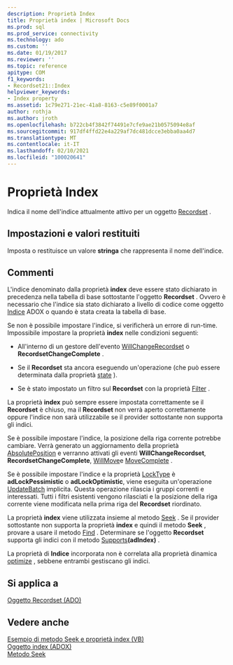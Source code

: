 ```yaml
---
description: Proprietà Index
title: Proprietà index | Microsoft Docs
ms.prod: sql
ms.prod_service: connectivity
ms.technology: ado
ms.custom: ''
ms.date: 01/19/2017
ms.reviewer: ''
ms.topic: reference
apitype: COM
f1_keywords:
- Recordset21::Index
helpviewer_keywords:
- Index property
ms.assetid: 1c79e271-21ec-41a8-8163-c5e89f0001a7
author: rothja
ms.author: jroth
ms.openlocfilehash: b722cb4f3842f74491e7cfe9ae21b0575094e8af
ms.sourcegitcommit: 917df4ffd22e4a229af7dc481dcce3ebba0aa4d7
ms.translationtype: MT
ms.contentlocale: it-IT
ms.lasthandoff: 02/10/2021
ms.locfileid: "100020641"
---
```

# <a name="index-property"></a>Proprietà Index
Indica il nome dell'indice attualmente attivo per un oggetto [Recordset](./recordset-object-ado.md) .  
  
## <a name="settings-and-return-values"></a>Impostazioni e valori restituiti  
 Imposta o restituisce un valore **stringa** che rappresenta il nome dell'indice.  
  
## <a name="remarks"></a>Commenti  
 L'indice denominato dalla proprietà **index** deve essere stato dichiarato in precedenza nella tabella di base sottostante l'oggetto **Recordset** . Ovvero è necessario che l'indice sia stato dichiarato a livello di codice come oggetto [Indice](../adox-api/index-object-adox.md) ADOX o quando è stata creata la tabella di base.  
  
 Se non è possibile impostare l'indice, si verificherà un errore di run-time. Impossibile impostare la proprietà **index** nelle condizioni seguenti:  
  
-   All'interno di un gestore dell'evento [WillChangeRecordset](./willchangerecordset-and-recordsetchangecomplete-events-ado.md) o **RecordsetChangeComplete** .  
  
-   Se il **Recordset** sta ancora eseguendo un'operazione (che può essere determinata dalla proprietà [state](./state-property-ado.md) ).  
  
-   Se è stato impostato un filtro sul **Recordset** con la proprietà [Filter](./filter-property.md) .  
  
 La proprietà **index** può sempre essere impostata correttamente se il **Recordset** è chiuso, ma il **Recordset** non verrà aperto correttamente oppure l'indice non sarà utilizzabile se il provider sottostante non supporta gli indici.  
  
 Se è possibile impostare l'indice, la posizione della riga corrente potrebbe cambiare. Verrà generato un aggiornamento della proprietà [AbsolutePosition](./absoluteposition-property-ado.md) e verranno attivati gli eventi **WillChangeRecordset**, **RecordsetChangeComplete**, [WillMove](./willmove-and-movecomplete-events-ado.md)e [MoveComplete](./willmove-and-movecomplete-events-ado.md) .  
  
 Se è possibile impostare l'indice e la proprietà [LockType](./locktype-property-ado.md) è **adLockPessimistic** o **adLockOptimistic**, viene eseguita un'operazione [UpdateBatch](./updatebatch-method.md) implicita. Questa operazione rilascia i gruppi correnti e interessati. Tutti i filtri esistenti vengono rilasciati e la posizione della riga corrente viene modificata nella prima riga del **Recordset** riordinato.  
  
 La proprietà **index** viene utilizzata insieme al metodo [Seek](./seek-method.md) . Se il provider sottostante non supporta la proprietà **index** e quindi il metodo **Seek** , provare a usare il metodo [Find](./find-method-ado.md) . Determinare se l'oggetto **Recordset** supporta gli indici con il metodo [Supports](./supports-method.md)**(adIndex)** .  
  
 La proprietà di **Indice** incorporata non è correlata alla proprietà dinamica [optimize](./optimize-property-dynamic-ado.md) , sebbene entrambi gestiscano gli indici.  
  
## <a name="applies-to"></a>Si applica a  
 [Oggetto Recordset (ADO)](./recordset-object-ado.md)  
  
## <a name="see-also"></a>Vedere anche  
 [Esempio di metodo Seek e proprietà index (VB)](./seek-method-and-index-property-example-vb.md)   
 [Oggetto index (ADOX)](../adox-api/index-object-adox.md)   
 [Metodo Seek](./seek-method.md)